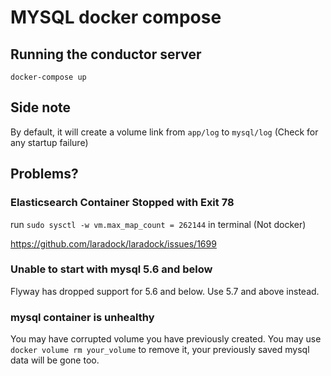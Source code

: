 # MYSQL docker compose

## Running the conductor server
`docker-compose up`

## Side note
By default, it will create a volume link from `app/log` to `mysql/log` (Check for any startup failure)

## Problems?

### Elasticsearch Container Stopped with Exit 78

run `sudo sysctl -w vm.max_map_count = 262144` in terminal (Not docker)

https://github.com/laradock/laradock/issues/1699

### Unable to start with mysql 5.6 and below

Flyway has dropped support for 5.6 and below. Use 5.7 and above instead.

### mysql container is unhealthy

You may have corrupted volume you have previously created. You may use `docker volume rm your_volume` to remove it, your previously saved mysql data will be gone too.
